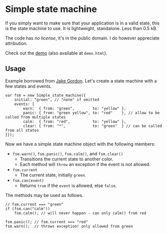 Simple state machine
====================

If you simply want to make sure that your application is in a valid state, this is the state machine to use.
It is lightweight, standalone. Less than 0.5 kB.

The code has *no license*, it's in the public domain. I do however appreciate attribution.

Check out the [demo](http://wlff.se/simple-state-machine/) (also available at `demo.html`).


Usage
-----

Example borrowed from [Jake Gordon](https://github.com/jakesgordon/javascript-state-machine). Let's create a state machine with a few states and events.

	var fsm = new Simple_state_machine({
		initial: "green", // "none" if omitted
		events: {
			warn:  { from: "green",        to: "yellow" },
			panic: { from: "green yellow", to: "red"    }, // allow to be called from multiple states
			calm:  { from: "red",          to: "yellow" },
			clear: { from: "*",            to: "green"  } // can be called from all states
	}});

Now we have a simple state machine object with the following members:

* `fsm.warn()`, `fsm.panic()`, `fsm.calm()`, and `fsm.clear()`
  - Transitions the current state to another color.
  - Each method will `throw` an exception if the event is not allowed.
* `fsm.current`
  - The current state, initially `green`.
* `fsm.can(event)`
  - Returns `true` if the `event` is allowed, else `false`.

The methods may be used as follows.

	// fsm.current === "green"
	if (fsm.can("calm"))
		fsm.calm(); // will never happen - can only calm() from red

	fsm.panic(); // fsm.current === "red"
	fsm.warn();  // throws exception! only allowed from green

